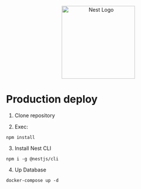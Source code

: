 <p align="center">
  <a href="http://nestjs.com/" target="blank"><img src="https://nestjs.com/img/logo-small.svg" width="200" alt="Nest Logo" /></a>
</p>


# Production deploy

  1. Clone repository
  
  2. Exec:
  ```
  npm install
  ```

  3. Install Nest CLI
  ```
  npm i -g @nestjs/cli
  ```

  4. Up Database
  ```
  docker-compose up -d
  ```